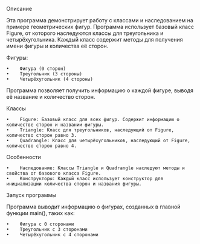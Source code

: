 Описание

Эта программа демонстрирует работу с классами и наследованием на примере геометрических фигур. Программа использует базовый класс Figure, от которого наследуются классы для треугольника и четырёхугольника. Каждый класс содержит методы для получения имени фигуры и количества её сторон.

Фигуры:

    •    Фигура (0 сторон)
    •    Треугольник (3 стороны)
    •    Четырёхугольник (4 стороны)

Программа позволяет получить информацию о каждой фигуре, выводя её название и количество сторон.

Классы

    •    Figure: Базовый класс для всех фигур. Содержит информацию о количестве сторон и названии фигуры.
    •    Triangle: Класс для треугольников, наследующий от Figure, количество сторон равно 3.
    •    Quadrangle: Класс для четырёхугольников, наследующий от Figure, количество сторон равно 4.

Особенности

    •    Наследование: Классы Triangle и Quadrangle наследуют методы и свойства от базового класса Figure.
    •    Конструкторы: Каждый класс использует конструктор для инициализации количества сторон и названия фигуры.

Запуск программы

Программа выводит информацию о фигурах, созданных в главной функции main(), таких как:

    •    Фигура с 0 сторонами
    •    Треугольник с 3 сторонами
    •    Четырёхугольник с 4 сторонами
